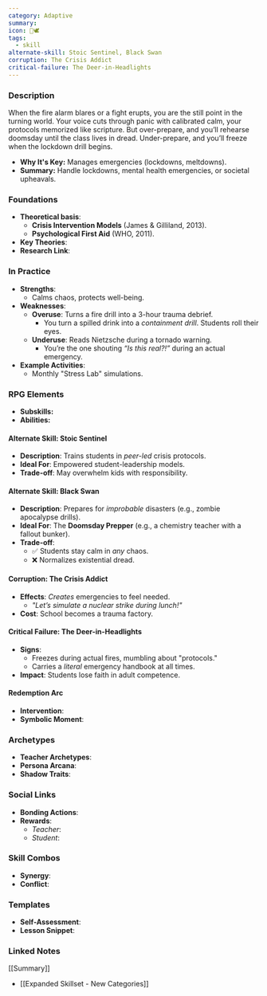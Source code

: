 ```yaml
---
category: Adaptive
summary: 
icon: 🚨🕊️
tags:
  - skill
alternate-skill: Stoic Sentinel, Black Swan
corruption: The Crisis Addict
critical-failure: The Deer-in-Headlights
---
```


### **Description**  
When the fire alarm blares or a fight erupts, you are the still point in the turning world. Your voice cuts through panic with calibrated calm, your protocols memorized like scripture. But over-prepare, and you’ll rehearse doomsday until the class lives in dread. Under-prepare, and you’ll freeze when the lockdown drill begins.
- **Why It's Key:** Manages emergencies (lockdowns, meltdowns).
- **Summary:** Handle lockdowns, mental health emergencies, or societal upheavals.

### **Foundations**  
- **Theoretical basis**: 
	- **Crisis Intervention Models** (James & Gilliland, 2013).
	- **Psychological First Aid** (WHO, 2011).
- **Key Theories**: 
- **Research Link**: 

### **In Practice**  
- **Strengths**:  
	- Calms chaos, protects well-being.
- **Weaknesses**:  
	- **Overuse**: Turns a fire drill into a 3-hour trauma debrief.
		- You turn a spilled drink into a _containment drill_. Students roll their eyes.
	- **Underuse**: Reads Nietzsche during a tornado warning.
		- You’re the one shouting _“Is this real?!”_ during an actual emergency.
- **Example Activities**:  
	- Monthly "Stress Lab" simulations.

### **RPG Elements**  
- **Subskills:**
- **Abilities:**
#### **Alternate Skill: Stoic Sentinel**
- **Description**: Trains students in _peer-led_ crisis protocols.
- **Ideal For**: Empowered student-leadership models.
- **Trade-off**: May overwhelm kids with responsibility.
#### **Alternate Skill: Black Swan**
- **Description**: Prepares for _improbable_ disasters (e.g., zombie apocalypse drills).
- **Ideal For**: The **Doomsday Prepper** (e.g., a chemistry teacher with a fallout bunker).
- **Trade-off**:
    - ✅ Students stay calm in _any_ chaos.
    - ❌ Normalizes existential dread.
#### **Corruption: The Crisis Addict** 
- **Effects**: _Creates_ emergencies to feel needed.
    - _"Let’s simulate a nuclear strike during lunch!"_
- **Cost**: School becomes a trauma factory.
#### **Critical Failure: The Deer-in-Headlights** 
- **Signs**:
    - Freezes during actual fires, mumbling about "protocols."
    - Carries a _literal_ emergency handbook at all times.
- **Impact**: Students lose faith in adult competence.
#### **Redemption Arc**  
- **Intervention**: 
- **Symbolic Moment**: 

### **Archetypes**  
- **Teacher Archetypes**: 
- **Persona Arcana**: 
- **Shadow Traits**: 

### **Social Links**  
- **Bonding Actions**: 
- **Rewards**:  
  - *Teacher*: 
  - *Student*: 

### **Skill Combos**  
- **Synergy**: 
- **Conflict**:  

### **Templates**  
- **Self-Assessment**: 
- **Lesson Snippet**: 

### **Linked Notes**  
[[Summary]]
- [[Expanded Skillset - New Categories]]